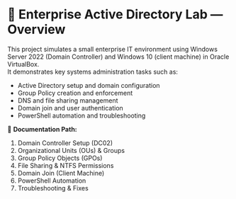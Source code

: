 # 🧾 Enterprise Active Directory Lab — Overview

This project simulates a small enterprise IT environment using Windows Server 2022 (Domain Controller) and Windows 10 (client machine) in Oracle VirtualBox.  
It demonstrates key systems administration tasks such as:

- Active Directory setup and domain configuration  
- Group Policy creation and enforcement  
- DNS and file sharing management  
- Domain join and user authentication  
- PowerShell automation and troubleshooting  

📁 **Documentation Path:**
1. Domain Controller Setup (DC02)  
2. Organizational Units (OUs) & Groups  
3. Group Policy Objects (GPOs)  
4. File Sharing & NTFS Permissions  
5. Domain Join (Client Machine)  
6. PowerShell Automation  
7. Troubleshooting & Fixes  

